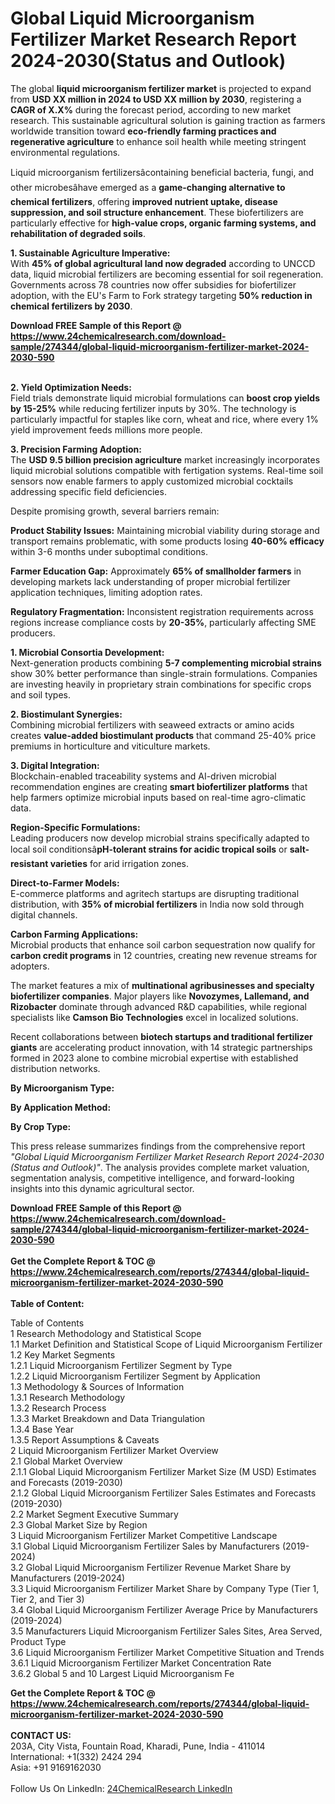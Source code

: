 <h1>Global Liquid Microorganism Fertilizer Market Research Report 2024-2030(Status and Outlook)</h1><p>The global <strong>liquid microorganism fertilizer market</strong> is projected to expand from <strong>USD XX million in 2024 to USD XX million by 2030</strong>, registering a <strong>CAGR of X.X%</strong> during the forecast period, according to new market research. This sustainable agricultural solution is gaining traction as farmers worldwide transition toward <strong>eco-friendly farming practices and regenerative agriculture</strong> to enhance soil health while meeting stringent environmental regulations.</p><p>Liquid microorganism fertilizersâcontaining beneficial bacteria, fungi, and other microbesâhave emerged as a <strong>game-changing alternative to chemical fertilizers</strong>, offering <strong>improved nutrient uptake, disease suppression, and soil structure enhancement</strong>. These biofertilizers are particularly effective for <strong>high-value crops, organic farming systems, and rehabilitation of degraded soils</strong>.</p><p><strong>1. Sustainable Agriculture Imperative:</strong><br>
With <strong>45% of global agricultural land now degraded</strong> according to UNCCD data, liquid microbial fertilizers are becoming essential for soil regeneration. Governments across 78 countries now offer subsidies for biofertilizer adoption, with the EU's Farm to Fork strategy targeting <strong>50% reduction in chemical fertilizers by 2030</strong>.</p><div><b>Download FREE Sample of this Report @ 
            <a href="https://www.24chemicalresearch.com/download-sample/274344/global-liquid-microorganism-fertilizer-market-2024-2030-590">
            https://www.24chemicalresearch.com/download-sample/274344/global-liquid-microorganism-fertilizer-market-2024-2030-590</a></b></div><br><p><strong>2. Yield Optimization Needs:</strong><br>
Field trials demonstrate liquid microbial formulations can <strong>boost crop yields by 15-25%</strong> while reducing fertilizer inputs by 30%. The technology is particularly impactful for staples like corn, wheat and rice, where every 1% yield improvement feeds millions more people.</p><p><strong>3. Precision Farming Adoption:</strong><br>
The <strong>USD 9.5 billion precision agriculture</strong> market increasingly incorporates liquid microbial solutions compatible with fertigation systems. Real-time soil sensors now enable farmers to apply customized microbial cocktails addressing specific field deficiencies.</p><p>Despite promising growth, several barriers remain:</p><p><strong>Product Stability Issues:</strong> Maintaining microbial viability during storage and transport remains problematic, with some products losing <strong>40-60% efficacy</strong> within 3-6 months under suboptimal conditions.</p><p><strong>Farmer Education Gap:</strong> Approximately <strong>65% of smallholder farmers</strong> in developing markets lack understanding of proper microbial fertilizer application techniques, limiting adoption rates.</p><p><strong>Regulatory Fragmentation:</strong> Inconsistent registration requirements across regions increase compliance costs by <strong>20-35%</strong>, particularly affecting SME producers.</p><p><strong>1. Microbial Consortia Development:</strong><br>
Next-generation products combining <strong>5-7 complementing microbial strains</strong> show 30% better performance than single-strain formulations. Companies are investing heavily in proprietary strain combinations for specific crops and soil types.</p><p><strong>2. Biostimulant Synergies:</strong><br>
Combining microbial fertilizers with seaweed extracts or amino acids creates <strong>value-added biostimulant products</strong> that command 25-40% price premiums in horticulture and viticulture markets.</p><p><strong>3. Digital Integration:</strong><br>
Blockchain-enabled traceability systems and AI-driven microbial recommendation engines are creating <strong>smart biofertilizer platforms</strong> that help farmers optimize microbial inputs based on real-time agro-climatic data.</p><p><strong>Region-Specific Formulations:</strong><br>
	Leading producers now develop microbial strains specifically adapted to local soil conditionsâ<strong>pH-tolerant strains for acidic tropical soils</strong> or <strong>salt-resistant varieties</strong> for arid irrigation zones.</p><p><strong>Direct-to-Farmer Models:</strong><br>
	E-commerce platforms and agritech startups are disrupting traditional distribution, with <strong>35% of microbial fertilizers</strong> in India now sold through digital channels.</p><p><strong>Carbon Farming Applications:</strong><br>
	Microbial products that enhance soil carbon sequestration now qualify for <strong>carbon credit programs</strong> in 12 countries, creating new revenue streams for adopters.</p><p>The market features a mix of <strong>multinational agribusinesses and specialty biofertilizer companies</strong>. Major players like <strong>Novozymes, Lallemand, and Rizobacter</strong> dominate through advanced R&amp;D capabilities, while regional specialists like <strong>Camson Bio Technologies</strong> excel in localized solutions.</p><p>Recent collaborations between <strong>biotech startups and traditional fertilizer giants</strong> are accelerating product innovation, with 14 strategic partnerships formed in 2023 alone to combine microbial expertise with established distribution networks.</p><p><strong>By Microorganism Type:</strong></p><p><strong>By Application Method:</strong></p><p><strong>By Crop Type:</strong></p><p>This press release summarizes findings from the comprehensive report <em>"Global Liquid Microorganism Fertilizer Market Research Report 2024-2030 (Status and Outlook)"</em>. The analysis provides complete market valuation, segmentation analysis, competitive intelligence, and forward-looking insights into this dynamic agricultural sector.</p><div><b>Download FREE Sample of this Report @ 
            <a href="https://www.24chemicalresearch.com/download-sample/274344/global-liquid-microorganism-fertilizer-market-2024-2030-590">
            https://www.24chemicalresearch.com/download-sample/274344/global-liquid-microorganism-fertilizer-market-2024-2030-590</a></b></div><br><div><b>Get the Complete Report & TOC @ 
            <a href="https://www.24chemicalresearch.com/reports/274344/global-liquid-microorganism-fertilizer-market-2024-2030-590">
            https://www.24chemicalresearch.com/reports/274344/global-liquid-microorganism-fertilizer-market-2024-2030-590</a></b></div><br>
            <b>Table of Content:</b><p>Table of Contents<br />
1 Research Methodology and Statistical Scope<br />
1.1 Market Definition and Statistical Scope of Liquid Microorganism Fertilizer<br />
1.2 Key Market Segments<br />
1.2.1 Liquid Microorganism Fertilizer Segment by Type<br />
1.2.2 Liquid Microorganism Fertilizer Segment by Application<br />
1.3 Methodology & Sources of Information<br />
1.3.1 Research Methodology<br />
1.3.2 Research Process<br />
1.3.3 Market Breakdown and Data Triangulation<br />
1.3.4 Base Year<br />
1.3.5 Report Assumptions & Caveats<br />
2 Liquid Microorganism Fertilizer Market Overview<br />
2.1 Global Market Overview<br />
2.1.1 Global Liquid Microorganism Fertilizer Market Size (M USD) Estimates and Forecasts (2019-2030)<br />
2.1.2 Global Liquid Microorganism Fertilizer Sales Estimates and Forecasts (2019-2030)<br />
2.2 Market Segment Executive Summary<br />
2.3 Global Market Size by Region<br />
3 Liquid Microorganism Fertilizer Market Competitive Landscape<br />
3.1 Global Liquid Microorganism Fertilizer Sales by Manufacturers (2019-2024)<br />
3.2 Global Liquid Microorganism Fertilizer Revenue Market Share by Manufacturers (2019-2024)<br />
3.3 Liquid Microorganism Fertilizer Market Share by Company Type (Tier 1, Tier 2, and Tier 3)<br />
3.4 Global Liquid Microorganism Fertilizer Average Price by Manufacturers (2019-2024)<br />
3.5 Manufacturers Liquid Microorganism Fertilizer Sales Sites, Area Served, Product Type<br />
3.6 Liquid Microorganism Fertilizer Market Competitive Situation and Trends<br />
3.6.1 Liquid Microorganism Fertilizer Market Concentration Rate<br />
3.6.2 Global 5 and 10 Largest Liquid Microorganism Fe</p><div><b>Get the Complete Report & TOC @ 
            <a href="https://www.24chemicalresearch.com/reports/274344/global-liquid-microorganism-fertilizer-market-2024-2030-590">
            https://www.24chemicalresearch.com/reports/274344/global-liquid-microorganism-fertilizer-market-2024-2030-590</a></b></div><br><b>CONTACT US:</b><br>
            203A, City Vista, Fountain Road, Kharadi, Pune, India - 411014<br>
            International: +1(332) 2424 294<br>
            Asia: +91 9169162030 <br><br>
            Follow Us On LinkedIn: <a href="https://www.linkedin.com/company/24chemicalresearch/">24ChemicalResearch LinkedIn</a>